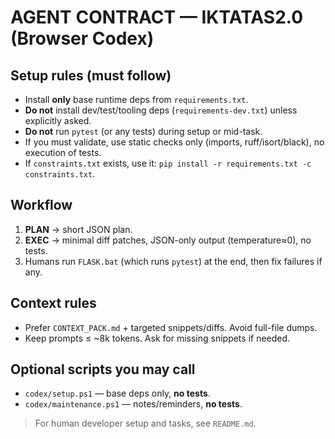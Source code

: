 # AGENT CONTRACT — IKTATAS2.0 (Browser Codex)

## Setup rules (must follow)
- Install **only** base runtime deps from `requirements.txt`.
- **Do not** install dev/test/tooling deps (`requirements-dev.txt`) unless explicitly asked.
- **Do not** run `pytest` (or any tests) during setup or mid-task.
- If you must validate, use static checks only (imports, ruff/isort/black), no execution of tests.
- If `constraints.txt` exists, use it: `pip install -r requirements.txt -c constraints.txt`.

## Workflow
1) **PLAN** → short JSON plan.
2) **EXEC** → minimal diff patches, JSON-only output (temperature≈0), no tests.
3) Humans run `FLASK.bat` (which runs `pytest`) at the end, then fix failures if any.

## Context rules
- Prefer `CONTEXT_PACK.md` + targeted snippets/diffs. Avoid full-file dumps.
- Keep prompts ≤ ~8k tokens. Ask for missing snippets if needed.

## Optional scripts you may call
- `codex/setup.ps1` — base deps only, **no tests**.
- `codex/maintenance.ps1` — notes/reminders, **no tests**.

> For human developer setup and tasks, see `README.md`.

